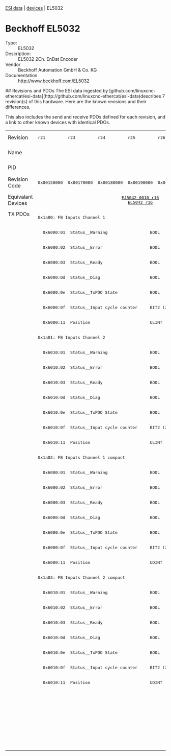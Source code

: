 <div class="nav"><a href="/esi-data">ESI data</a> | <a href="/esi-data/devices">devices</a> | EL5032</div>

#  Beckhoff EL5032

<dl>
  <dt>Type:</dt><dd>EL5032</dd>
  <dt>Description:</dt><dd>EL5032 2Ch. EnDat Encoder</dd>
  <dt>Vendor</dt><dd>Beckhoff Automation GmbH & Co. KG</dd>
  <dt>Documentation</dt><dd><a href="http://www.beckhoff.com/EL5032">http://www.beckhoff.com/EL5032</a></dd>
</dl>
## Revisions and PDOs
The ESI data ingested by [github.com/linuxcnc-ethercat/esi-data](http://github.com/linuxcnc-ethercat/esi-data)describes 7 revision(s) of this hardware.  Here are the known revisions and their differences.

This also includes the send and receive PDOs defined for each revision, and a link to other known devices with identical PDOs.

<table>
<tr >
<td class="first">Revision</td>
<td ><pre>r21</pre></td>
<td ><pre>r23</pre></td>
<td ><pre>r24</pre></td>
<td ><pre>r25</pre></td>
<td ><pre>r26</pre></td>
<td ><pre>r27</pre></td>
<td ><pre>r28</pre></td>
</tr>
<tr >
<td class="first">Name</td>
<td  colspan=7 align="center"><pre>EL5032 2Ch. EnDat Encoder</pre></td>
</tr>
<tr >
<td class="first">PID</td>
<td  colspan=7 align="center"><pre>0x13a83052</pre></td>
</tr>
<tr >
<td class="first">Revision Code</td>
<td ><pre>0x00150000</pre></td>
<td ><pre>0x00170000</pre></td>
<td ><pre>0x00180000</pre></td>
<td ><pre>0x00190000</pre></td>
<td ><pre>0x001a0000</pre></td>
<td ><pre>0x001b0000</pre></td>
<td ><pre>0x001c0000</pre></td>
</tr>
<tr >
<td class="first">Equivalant Devices</td>
<td  colspan=2 align="center"></td>
<td  colspan=3 align="center"><pre><a href="EJ5042-0010">EJ5042-0010 r16</a><br/><a href="EL5042">EL5042 r16</a></pre></td>
<td  colspan=2 align="center"></td>
</tr>
<tr class="txpdo pdosection">
<td class="first" rowspan=36 valign=top>TX PDOs</td>
<td colspan=7 align="left"><pre>0x1a00: FB Inputs Channel 1</pre></td>
<td></td>
</tr>
<tr class="txpdo">
<td  colspan=7 align="left"><pre>  0x6000:01  Status__Warning                 BOOL</pre></td>
</tr>
<tr class="txpdo">
<td  colspan=7 align="left"><pre>  0x6000:02  Status__Error                   BOOL</pre></td>
</tr>
<tr class="txpdo">
<td  colspan=7 align="left"><pre>  0x6000:03  Status__Ready                   BOOL</pre></td>
</tr>
<tr class="txpdo">
<td  colspan=7 align="left"><pre>  0x6000:0d  Status__Diag                    BOOL</pre></td>
</tr>
<tr class="txpdo">
<td  colspan=7 align="left"><pre>  0x6000:0e  Status__TxPDO State             BOOL</pre></td>
</tr>
<tr class="txpdo">
<td  colspan=7 align="left"><pre>  0x6000:0f  Status__Input cycle counter     BIT2 (2 bits)</pre></td>
</tr>
<tr class="txpdo">
<td  colspan=7 align="left"><pre>  0x6000:11  Position                        ULINT (64 bits)</pre></td>
</tr>
<tr class="txpdo pdosection">
<td  colspan=7 align="left"><pre>0x1a01: FB Inputs Channel 2</pre></td>
</tr>
<tr class="txpdo">
<td  colspan=7 align="left"><pre>  0x6010:01  Status__Warning                 BOOL</pre></td>
</tr>
<tr class="txpdo">
<td  colspan=7 align="left"><pre>  0x6010:02  Status__Error                   BOOL</pre></td>
</tr>
<tr class="txpdo">
<td  colspan=7 align="left"><pre>  0x6010:03  Status__Ready                   BOOL</pre></td>
</tr>
<tr class="txpdo">
<td  colspan=7 align="left"><pre>  0x6010:0d  Status__Diag                    BOOL</pre></td>
</tr>
<tr class="txpdo">
<td  colspan=7 align="left"><pre>  0x6010:0e  Status__TxPDO State             BOOL</pre></td>
</tr>
<tr class="txpdo">
<td  colspan=7 align="left"><pre>  0x6010:0f  Status__Input cycle counter     BIT2 (2 bits)</pre></td>
</tr>
<tr class="txpdo">
<td  colspan=7 align="left"><pre>  0x6010:11  Position                        ULINT (64 bits)</pre></td>
</tr>
<tr class="txpdo pdosection">
<td  colspan=7 align="left"><pre>0x1a02: FB Inputs Channel 1 compact</pre></td>
</tr>
<tr class="txpdo">
<td  colspan=7 align="left"><pre>  0x6000:01  Status__Warning                 BOOL</pre></td>
</tr>
<tr class="txpdo">
<td  colspan=7 align="left"><pre>  0x6000:02  Status__Error                   BOOL</pre></td>
</tr>
<tr class="txpdo">
<td  colspan=7 align="left"><pre>  0x6000:03  Status__Ready                   BOOL</pre></td>
</tr>
<tr class="txpdo">
<td  colspan=7 align="left"><pre>  0x6000:0d  Status__Diag                    BOOL</pre></td>
</tr>
<tr class="txpdo">
<td  colspan=7 align="left"><pre>  0x6000:0e  Status__TxPDO State             BOOL</pre></td>
</tr>
<tr class="txpdo">
<td  colspan=7 align="left"><pre>  0x6000:0f  Status__Input cycle counter     BIT2 (2 bits)</pre></td>
</tr>
<tr class="txpdo">
<td  colspan=7 align="left"><pre>  0x6000:11  Position                        UDINT (32 bits)</pre></td>
</tr>
<tr class="txpdo pdosection">
<td  colspan=7 align="left"><pre>0x1a03: FB Inputs Channel 2 compact</pre></td>
</tr>
<tr class="txpdo">
<td  colspan=7 align="left"><pre>  0x6010:01  Status__Warning                 BOOL</pre></td>
</tr>
<tr class="txpdo">
<td  colspan=7 align="left"><pre>  0x6010:02  Status__Error                   BOOL</pre></td>
</tr>
<tr class="txpdo">
<td  colspan=7 align="left"><pre>  0x6010:03  Status__Ready                   BOOL</pre></td>
</tr>
<tr class="txpdo">
<td  colspan=7 align="left"><pre>  0x6010:0d  Status__Diag                    BOOL</pre></td>
</tr>
<tr class="txpdo">
<td  colspan=7 align="left"><pre>  0x6010:0e  Status__TxPDO State             BOOL</pre></td>
</tr>
<tr class="txpdo">
<td  colspan=7 align="left"><pre>  0x6010:0f  Status__Input cycle counter     BIT2 (2 bits)</pre></td>
</tr>
<tr class="txpdo">
<td  colspan=7 align="left"><pre>  0x6010:11  Position                        UDINT (32 bits)</pre></td>
</tr>
<tr class="txpdo pdosection">
<td  colspan=6 align="left"></td>
<td ><pre>0x1a04: FB Inputs Velocity Channel 1</pre></td>
</tr>
<tr class="txpdo">
<td  colspan=6 align="left"></td>
<td ><pre>  0x6008:12  Velocity                        DINT (32 bits)</pre></td>
</tr>
<tr class="txpdo pdosection">
<td  colspan=6 align="left"></td>
<td ><pre>0x1a05: FB Inputs Velocity Channel 2</pre></td>
</tr>
<tr class="txpdo">
<td  colspan=6 align="left"></td>
<td ><pre>  0x6018:12  Velocity                        DINT (32 bits)</pre></td>
</tr>
</table>
